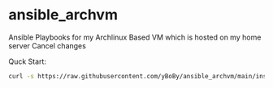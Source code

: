 # ansible_archvm
Ansible Playbooks for my Archlinux Based VM which is hosted on my home server
Cancel changes

Quck Start:
```bash
curl -s https://raw.githubusercontent.com/yBoBy/ansible_archvm/main/install.sh | bash
```
